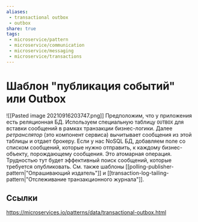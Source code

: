 ```yaml
---
aliases:
 - transactional outbox
 - outbox
share: true
tags:
 - microservice/pattern
 - microservice/communication
 - microservice/messaging
 - microservice/transactions
---
```

# Шаблон "публикация событий" или Outbox
![[Pasted image 20210916203747.png]]
Предположим, что у приложения есть реляционная БД. Используем специальную таблицу `OUTBOX` для вставки сообщений в рамках транзакции бизнес-логики.
Далее *ретранслятор* (это компонент сервиса) вычитывает сообщения из этой таблицы и отдает брокеру.
Если у нас NoSQL БД, добавляем поле со списком сообщений, которые нужно отправить, к каждому бизнес-объекту, порождающему сообщения. Это атомарная операция. Трудностью тут будет эффективный поиск сообщений, которые требуется опубликовать. См. также шаблоны [[polling-publisher-pattern|"Опрашивающий издатель"]] и [[transaction-log-tailing-pattern|"Отслеживание транзакционного журнала"]].
## Ссылки
https://microservices.io/patterns/data/transactional-outbox.html
